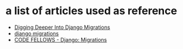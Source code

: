 # a list of articles used as reference

- [Digging Deeper Into Django Migrations](https://realpython.com/digging-deeper-into-migrations)
- [django migrations](https://docs.djangoproject.com/en/5.0/topics/migrations/#module-django.db.migrations)
- [CODE FELLOWS - Django: Migrations](https://codefellows.github.io/sea-python-401d7/lectures/django_migrations.html)
